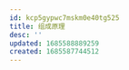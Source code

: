 ```yaml
---
id: kcp5gypwc7mskm0e40tg525
title: 组成原理
desc: ''
updated: 1685588889259
created: 1685587744512
---
```

